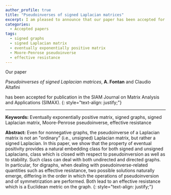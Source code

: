 ```yaml
---
author_profile: true
title: "Pseudoinverses of signed Laplacian matrices"
excerpt: I am pleased to announce that our paper has been accepted for publication in the SIAM Journal on Matrix Analysis and Applications..
categories:
  - Accepted papers
tags:
  - signed graphs
  - signed Laplacian matrix
  - eventually exponentially positive matrix
  - Moore-Penrose pseudoinverse
  - effective resistance
---
```


Our paper

*Pseudoinverses of signed Laplacian matrices*, **A. Fontan** and Claudio Altafini

has been accepted for publication in the SIAM Journal on Matrix Analysis and Applications (SIMAX).
{: style="text-align: justify;"}

<!-- It is now available under the ["Early Access" area](https://ieeexplore.ieee.org/document/9965602) on IEEE Xplore. -->

---
**Keywords:** Eventually exponentially positive matrix, signed graphs, signed Laplacian matrix, Moore-Penrose pseudoinverse, effective resistance

**Abstract:**
Even for nonnegative graphs, the pseudoinverse of a Laplacian matrix is not an "ordinary" (i.e., unsigned) Laplacian matrix, but rather a signed Laplacian.
In this paper, we show that the property of eventual positivity provides a natural embedding class for both signed and unsigned Laplacians, 
class which is closed with respect to pseudoinversion as well as to stability. 
Such class can deal with both undirected and directed graphs. In particular, for digraphs, when dealing with pseudoinverse-related quantities 
such as effective resistance, two possible solutions naturally emerge, differing in the order in which the operations of pseudoinversion 
and of symmetrization are performed. Both lead to an effective resistance which is a Euclidean metric on the graph.
{: style="text-align: justify;"}
